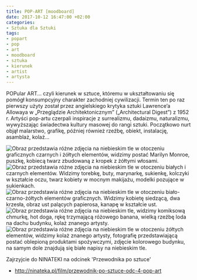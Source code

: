 ```yaml
---
title: POP-ART [moodboard]
date: 2017-10-12 16:47:00 +02:00
categories:
- Sztuka dla Sztuki
tags:
- popart
- pop
- art
- moodboard
- sztuka
- kierunek
- artist
- artysta
---
```


POPular ART... czyli kierunek w sztuce, któremu w ukształtowaniu się pomógł konsumpcyjny charakter zachodniej cywilizacji.
Termin ten po raz pierwszy użyty został przez angielskiego krytyka sztuki Lawrence’a Allowaya w „Przeglądzie Architektonicznym” („Architectural Digest”) z 1952 r. Artyści pop-artu czerpali inspiracje z surrealizmu, dadaizmu, naturalizmu, wywyższając świadectwa kultury masowej do rangi sztuki. Początkowo nurt objął malarstwo, grafikę, później również rzeźbę, obiekt, instalację, asamblaż, kolaż...

![Obraz przedstawia różne zdjęcia na niebieskim tle w otoczeniu graficznych czarnych i żółtych elementów, widzimy postać Marilyn Monroe, puszkę, kobiecą twarz zbudowaną z kropek z żółtymi włosami.](https://assets0.ello.co/uploads/asset/attachment/6354483/ello-optimized-42b4b370.jpg)
![Obraz przedstawia różne zdjęcia na niebieskim tle w otoczeniu białych i czarnych elementów. Widzimy torebkę, buty, marynarkę, sukienkę, kolczyki w kształcie oczu, twarz kobiety w mocnym makijażu, modelki pozujące w sukienkach.](https://assets0.ello.co/uploads/asset/attachment/6354488/ello-optimized-75a8c10d.jpg)
![Obraz przedstawia różne zdjęcia na niebieskim tle w otoczeniu biało-czarno-żółtych elementów graficznych. Widzimy kobietę siedzącą, dwa krzesła, obraz ust palących papierosa, kanapę w kształcie ust.](https://assets0.ello.co/uploads/asset/attachment/6354739/ello-optimized-d610e265.jpg)
![Obraz przedstawia różne zdjęcia na niebieskim tle, widzimy komiksową chmurkę, hot doga, rękę trzymającą różowego banana, wielką rzeźbę loda na dachu budynku, kolaż znanego artysty.](https://assets2.ello.co/uploads/asset/attachment/6354494/ello-optimized-4b7f690d.jpg)
![Obraz przedstawia różne zdjęcia na niebieskim tle w otoczeniu żółtych elementów, widzimy kolaż znanego artysty, fotografię przedstawiającą postać oblepioną produktami spożywczymi, zdjęcie kolorowego budynku, na samym dole znajdują się białe napisy na niebieskim tle.](https://assets0.ello.co/uploads/asset/attachment/6354496/ello-optimized-218339b6.jpg)

Zajrzyjcie do NINATEKI na odcinek 'Przewodnika po sztuce'

* http://ninateka.pl/film/przewodnik-po-sztuce-odc-4-pop-art